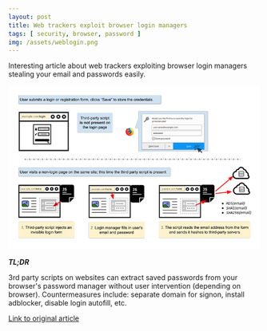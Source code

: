 ```yaml
---
layout: post
title: Web trackers exploit browser login managers
tags: [ security, browser, password ]
img: /assets/weblogin.png
---
```


Interesting article about web trackers exploiting browser login managers stealing your email and passwords easily.

![image](/assets/weblogin.png)

**_TL;DR_**

3rd party scripts on websites can extract saved passwords from your browser's password manager without user intervention (depending on browser).
Countermeasures include: separate domain for signon, install adblocker, disable login autofill, etc.

[Link to original article](https://freedom-to-tinker.com/2017/12/27/no-boundaries-for-user-identities-web-trackers-exploit-browser-login-managers/)
